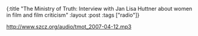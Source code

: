 {:title "The Ministry of Truth: Interview with Jan Lisa Huttner about women in film and film criticism"
:layout :post
:tags  ["radio"]}

<http://www.szcz.org/audio/tmot_2007-04-12.mp3>

